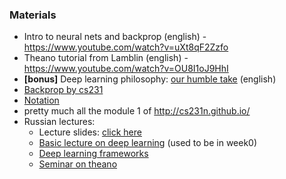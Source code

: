 ### Materials
- Intro to neural nets and backprop (english) - https://www.youtube.com/watch?v=uXt8qF2Zzfo
- Theano tutorial from Lamblin (english) - https://www.youtube.com/watch?v=OU8I1oJ9HhI
- __[bonus]__ Deep learning philosophy: [our humble take](https://www.youtube.com/watch?v=9qyE1Ev1Xdw) (english)
- [Backprop by cs231](http://cs231n.github.io/optimization-2/)
- [Notation](http://cs231n.github.io/neural-networks-1/#nn)
- pretty much all the module 1 of http://cs231n.github.io/
- Russian lectures: 
  * Lecture slides: [click here](https://yadi.sk/i/x36dpG-K3Mt9uE)
  * [Basic lecture on deep learning](https://www.youtube.com/watch?v=8008XQzoUEs) (used to be in week0)
  * [Deep learning frameworks](https://www.youtube.com/watch?v=ghZyptkanB0) 
  * [Seminar on theano](https://yadi.sk/i/54STsEBVpubkn)


